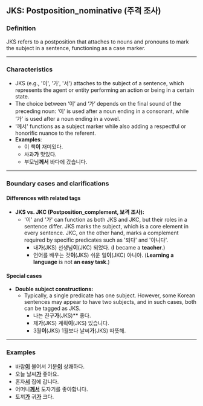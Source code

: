 ## JKS: Postposition_nominative (주격 조사)

### Definition
JKS refers to a postposition that attaches to nouns and pronouns to mark the subject in a sentence, functioning as a case marker.

---

### Characteristics
- JKS (e.g., '이', '가', '서') attaches to the subject of a sentence, which represents the agent or entity performing an action or being in a certain state.
- The choice between ‘이’ and ‘가’ depends on the final sound of the preceding noun: ‘이’ is used after a noun ending in a consonant, while ‘가’ is used after a noun ending in a vowel.
- '께서' functions as a subject marker while also adding a respectful or honorific nuance to the referent.
- **Examples**:  
  - 이 책**이** 재미있다.
  - 사과**가** 맛있다.
  - 부모님**께서** 바다에 갔습니다.

---

### Boundary cases and clarifications

#### Differences with related tags  
- **JKS vs. JKC (Postposition_complement, 보격 조사):**  
  - '이' and '가' can function as both JKS and JKC, but their roles in a sentence differ. JKS marks the subject, which is a core element in every sentence. JKC, on the other hand, marks a complement required by specific predicates such as '되다' and '아니다'.
    - 내**가**(JKS) 선생님**이**(JKC) 되었다. (**I** became a **teacher**.)  
    - 언어를 배우는 것**이**(JKS) 쉬운 일**이**(JKC) 아니야. (**Learning a language** is not **an easy task**.)  

#### Special cases  
- **Double subject constructions:**  
  - Typically, a single predicate has one subject. However, some Korean sentences may appear to have two subjects, and in such cases, both can be tagged as JKS.
    - 나는 친구**가**(JKS)** 좋다.
    - 제**가**(JKS) 계획**이**(JKS) 있습니다. 
    - 3월**이**(JKS) 1월보다 날씨**가**(JKS) 따뜻해.

---

### Examples
- 바람<ins>**이**</ins> 불어서 기분<ins>**이**</ins> 상쾌하다.  
- 오늘 날씨<ins>**가**</ins> 좋아요.  
- 혼자<ins>**서**</ins> 집에 갑니다.  
- 어머니<ins>**께서**</ins> 도자기를 좋아합니다.  
- 토끼<ins>**가**</ins> 귀<ins>**가**</ins> 크다.  
